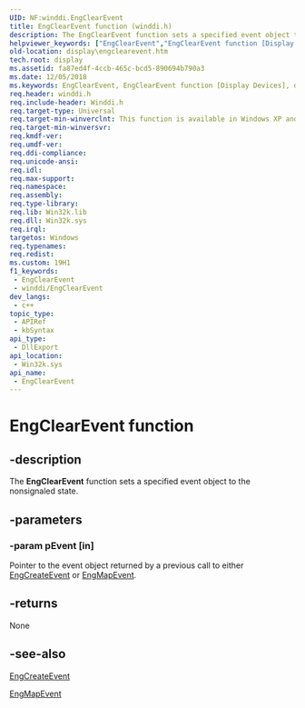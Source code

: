 ```yaml
---
UID: NF:winddi.EngClearEvent
title: EngClearEvent function (winddi.h)
description: The EngClearEvent function sets a specified event object to the nonsignaled state.
helpviewer_keywords: ["EngClearEvent","EngClearEvent function [Display Devices]","display.engclearevent","gdifncs_0650b2ea-0f64-425b-bfd4-a7c369f2915b.xml","winddi/EngClearEvent"]
old-location: display\engclearevent.htm
tech.root: display
ms.assetid: fa87ed4f-4ccb-465c-bcd5-890694b790a3
ms.date: 12/05/2018
ms.keywords: EngClearEvent, EngClearEvent function [Display Devices], display.engclearevent, gdifncs_0650b2ea-0f64-425b-bfd4-a7c369f2915b.xml, winddi/EngClearEvent
req.header: winddi.h
req.include-header: Winddi.h
req.target-type: Universal
req.target-min-winverclnt: This function is available in Windows XP and later.
req.target-min-winversvr: 
req.kmdf-ver: 
req.umdf-ver: 
req.ddi-compliance: 
req.unicode-ansi: 
req.idl: 
req.max-support: 
req.namespace: 
req.assembly: 
req.type-library: 
req.lib: Win32k.lib
req.dll: Win32k.sys
req.irql: 
targetos: Windows
req.typenames: 
req.redist: 
ms.custom: 19H1
f1_keywords:
 - EngClearEvent
 - winddi/EngClearEvent
dev_langs:
 - c++
topic_type:
 - APIRef
 - kbSyntax
api_type:
 - DllExport
api_location:
 - Win32k.sys
api_name:
 - EngClearEvent
---
```


# EngClearEvent function


## -description

The <b>EngClearEvent</b> function sets a specified event object to the nonsignaled state.

## -parameters

### -param pEvent [in]

Pointer to the event object returned by a previous call to either <a href="https://docs.microsoft.com/windows/desktop/api/winddi/nf-winddi-engcreateevent">EngCreateEvent</a> or <a href="https://docs.microsoft.com/windows/desktop/api/winddi/nf-winddi-engmapevent">EngMapEvent</a>.

## -returns

None

## -see-also

<a href="https://docs.microsoft.com/windows/desktop/api/winddi/nf-winddi-engcreateevent">EngCreateEvent</a>



<a href="https://docs.microsoft.com/windows/desktop/api/winddi/nf-winddi-engmapevent">EngMapEvent</a>

